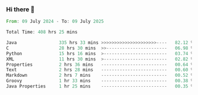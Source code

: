 ### Hi there 👋

<!--
**luoxuanzao/luoxuanzao** is a ✨ _special_ ✨ repository because its `README.md` (this file) appears on your GitHub profile.

Here are some ideas to get you started:

- 🔭 I’m currently working on ...
- 🌱 I’m currently learning ...
- 👯 I’m looking to collaborate on ...
- 🤔 I’m looking for help with ...
- 💬 Ask me about ...
- 📫 How to reach me: ...
- 😄 Pronouns: ...
- ⚡ Fun fact: ...
-->

<!--START_SECTION:waka-->

```rust
From: 09 July 2024 - To: 09 July 2025

Total Time: 408 hrs 25 mins

Java                335 hrs 33 mins >>>>>>>>>>>>>>>>>>>>>----   82.12 %
C                   28 hrs 30 mins  >>-----------------------   06.98 %
Python              15 hrs 16 mins  >------------------------   03.74 %
XML                 11 hrs 30 mins  >------------------------   02.82 %
Properties          2 hrs 36 mins   -------------------------   00.64 %
Text                2 hrs 28 mins   -------------------------   00.60 %
Markdown            2 hrs 7 mins    -------------------------   00.52 %
Groovy              1 hr 33 mins    -------------------------   00.38 %
Java Properties     1 hr 25 mins    -------------------------   00.35 %
```

<!--END_SECTION:waka-->